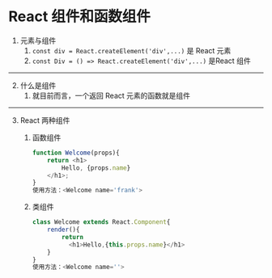 # React 组件和函数组件

1. 元素与组件
   1. `const div = React.createElement('div',...)` 是 React 元素
   2. `const Div = () => React.createElement('div',...)` 是React 组件	

---

2. 什么是组件
   1. 就目前而言，一个返回 React 元素的函数就是组件

---

3. React 两种组件

   1. 函数组件

      ```javascript
      function Welcome(props){
          return <h1> 
              Hello, {props.name}
          </h1>;
      }
      使用方法：<Welcome name='frank'>
      ```

   2. 类组件

      ```javascript
      class Welcome extends React.Component{
          render(){
              return
              	<h1>Hello,{this.props.name}</h1>
          }
      }
      使用方法：<Welcome name=''>
      ```

      

